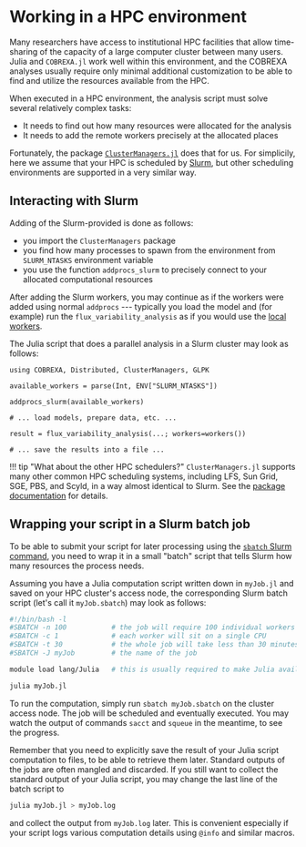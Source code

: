 
# Working in a HPC environment

Many researchers have access to institutional HPC facilities that allow
time-sharing of the capacity of a large computer cluster between many users.
Julia and `COBREXA.jl` work well within this environment, and the COBREXA
analyses usually require only minimal additional customization to be able to
find and utilize the resources available from the HPC.

When executed in a HPC environment, the analysis script must solve several relatively complex tasks:

- It needs to find out how many resources were allocated for the analysis
- It needs to add the remote workers precisely at the allocated places

Fortunately, the package
[`ClusterManagers.jl`](https://github.com/JuliaParallel/ClusterManagers.jl)
does that for us. For simplicily, here we assume that your HPC is scheduled by
[Slurm](https://slurm.schedmd.com/), but other scheduling environments are
supported in a very similar way.

## Interacting with Slurm

Adding of the Slurm-provided is done as follows:
- you import the `ClusterManagers` package
- you find how many processes to spawn from the environment from `SLURM_NTASKS`
  environment variable
- you use the function `addprocs_slurm` to precisely connect to your allocated
  computational resources

After adding the Slurm workers, you may continue as if the workers were added
using normal `addprocs` --- typically you load the model and (for example) run
the `flux_variability_analysis` as if you would use the [local
workers](2_parallel.md).

The Julia script that does a parallel analysis in a Slurm cluster may look as follows:

```
using COBREXA, Distributed, ClusterManagers, GLPK

available_workers = parse(Int, ENV["SLURM_NTASKS"])

addprocs_slurm(available_workers)

# ... load models, prepare data, etc. ...

result = flux_variability_analysis(...; workers=workers())

# ... save the results into a file ...
```

!!! tip "What about the other HPC schedulers?"
    `ClusterManagers.jl` supports many other common HPC scheduling systems,
    including LFS, Sun Grid, SGE, PBS, and Scyld, in a way almost identical to
    Slurm. See the
    [package documentation](https://github.com/JuliaParallel/ClusterManagers.jl/blob/master/README.md)
    for details.

## Wrapping your script in a Slurm batch job

To be able to submit your script for later processing using the [`sbatch` Slurm
command](https://slurm.schedmd.com/sbatch.html), you need to wrap it in a small
"batch" script that tells Slurm how many resources the process needs.

Assuming you have a Julia computation script written down in `myJob.jl` and
saved on your HPC cluster's access node, the corresponding Slurm batch script
(let's call it `myJob.sbatch`) may look as follows:

```sh
#!/bin/bash -l
#SBATCH -n 100           # the job will require 100 individual workers
#SBATCH -c 1             # each worker will sit on a single CPU
#SBATCH -t 30            # the whole job will take less than 30 minutes
#SBATCH -J myJob         # the name of the job

module load lang/Julia   # this is usually required to make Julia available to your job

julia myJob.jl
```

To run the computation, simply run `sbatch myJob.sbatch` on the cluster access
node.  The job will be scheduled and eventually executed. You may watch the
output of commands `sacct` and `squeue` in the meantime, to see the progress.

Remember that you need to explicitly save the result of your Julia script
computation to files, to be able to retrieve them later. Standard outputs of
the jobs are often mangled and discarded. If you still want to collect the
standard output of your Julia script, you may change the last line of the batch
script to

```sh
julia myJob.jl > myJob.log
```

and collect the output from `myJob.log` later. This is convenient especially if
your script logs various computation details using `@info` and similar macros.
